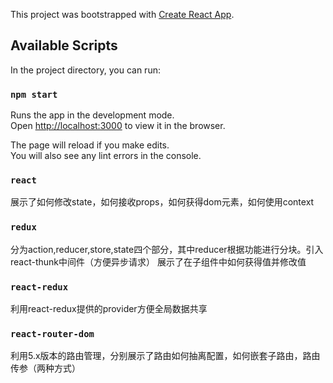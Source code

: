 This project was bootstrapped with [Create React App](https://github.com/facebook/create-react-app).

## Available Scripts

In the project directory, you can run:

### `npm start`

Runs the app in the development mode.<br>
Open [http://localhost:3000](http://localhost:3000) to view it in the browser.

The page will reload if you make edits.<br>
You will also see any lint errors in the console.

### `react`

展示了如何修改state，如何接收props，如何获得dom元素，如何使用context

### `redux`

分为action,reducer,store,state四个部分，其中reducer根据功能进行分块。引入react-thunk中间件（方便异步请求）
展示了在子组件中如何获得值并修改值

### `react-redux`

利用react-redux提供的provider方便全局数据共享

### `react-router-dom`

利用5.x版本的路由管理，分别展示了路由如何抽离配置，如何嵌套子路由，路由传参（两种方式）

